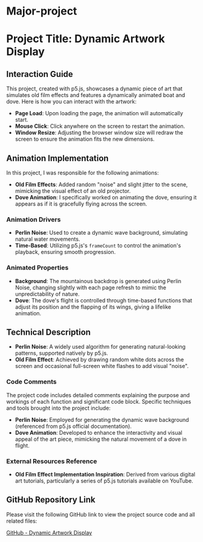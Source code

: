 # Major-project
# Project Title: Dynamic Artwork Display

## Interaction Guide

This project, created with p5.js, showcases a dynamic piece of art that simulates old film effects and features a dynamically animated boat and dove. Here is how you can interact with the artwork:

- **Page Load**: Upon loading the page, the animation will automatically start.
- **Mouse Click**: Click anywhere on the screen to restart the animation.
- **Window Resize**: Adjusting the browser window size will redraw the screen to ensure the animation fits the new dimensions.

## Animation Implementation

In this project, I was responsible for the following animations:

- **Old Film Effects**: Added random "noise" and slight jitter to the scene, mimicking the visual effect of an old projector.
- **Dove Animation**: I specifically worked on animating the dove, ensuring it appears as if it is gracefully flying across the screen.

### Animation Drivers

- **Perlin Noise**: Used to create a dynamic wave background, simulating natural water movements.
- **Time-Based**: Utilizing p5.js's `frameCount` to control the animation's playback, ensuring smooth progression.

### Animated Properties

- **Background**: The mountainous backdrop is generated using Perlin Noise, changing slightly with each page refresh to mimic the unpredictability of nature.
- **Dove**: The dove's flight is controlled through time-based functions that adjust its position and the flapping of its wings, giving a lifelike animation.

## Technical Description

- **Perlin Noise**: A widely used algorithm for generating natural-looking patterns, supported natively by p5.js.
- **Old Film Effect**: Achieved by drawing random white dots across the screen and occasional full-screen white flashes to add visual "noise".

### Code Comments

The project code includes detailed comments explaining the purpose and workings of each function and significant code block. Specific techniques and tools brought into the project include:

- **Perlin Noise**: Employed for generating the dynamic wave background (referenced from p5.js official documentation).
- **Dove Animation**: Developed to enhance the interactivity and visual appeal of the art piece, mimicking the natural movement of a dove in flight.

### External Resources Reference

- **Old Film Effect Implementation Inspiration**: Derived from various digital art tutorials, particularly a series of p5.js tutorials available on YouTube.

## GitHub Repository Link

Please visit the following GitHub link to view the project source code and all related files:

[GitHub - Dynamic Artwork Display](https://github.com/ZeanL2024/Majorproject_group/tree/main/Assignment)

